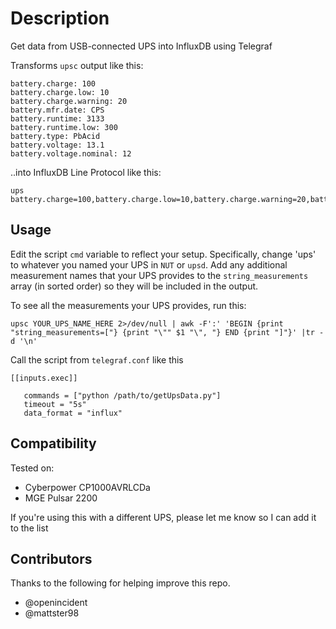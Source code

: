# Description
Get data from USB-connected UPS into InfluxDB using Telegraf

Transforms `upsc` output like this:
```
battery.charge: 100
battery.charge.low: 10
battery.charge.warning: 20
battery.mfr.date: CPS
battery.runtime: 3133
battery.runtime.low: 300
battery.type: PbAcid
battery.voltage: 13.1
battery.voltage.nominal: 12
```
..into InfluxDB Line Protocol like this: 
```
ups battery.charge=100,battery.charge.low=10,battery.charge.warning=20,battery.mfr.date="CPS",battery.runtime=2970,battery.runtime.low=300,battery.type="PbAcid",battery.voltage=13.1,battery.voltage.nominal=12
```

## Usage

Edit the script `cmd` variable to reflect your setup. Specifically, change 'ups' to whatever you named your UPS in `NUT` or `upsd`. Add any additional measurement names that your UPS provides to the `string_measurements` array (in sorted order) so they will be included in the output.

To see all the measurements your UPS provides, run this:

```
upsc YOUR_UPS_NAME_HERE 2>/dev/null | awk -F':' 'BEGIN {print "string_measurements=["} {print "\"" $1 "\", "} END {print "]"}' |tr -d '\n'
```

Call the script from `telegraf.conf` like this
```
[[inputs.exec]]

   commands = ["python /path/to/getUpsData.py"]
   timeout = "5s"
   data_format = "influx"
```

## Compatibility
Tested on:
* Cyberpower CP1000AVRLCDa
* MGE Pulsar 2200

If you're using this with a different UPS, please let me know so I can add it to the list

## Contributors

Thanks to the following for helping improve this repo.

* @openincident
* @mattster98
